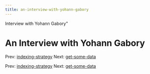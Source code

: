 ```yaml
---
title: an-interview-with-yohann-gabory
---
```


Interview with Yohann Gabory"

# An Interview with Yohann Gabory

Prev: [indexing-strategy](indexing-strategy.md)
Next: [get-some-data](get-some-data.md)

Prev: [indexing-strategy](indexing-strategy.md)
Next: [get-some-data](get-some-data.md)
